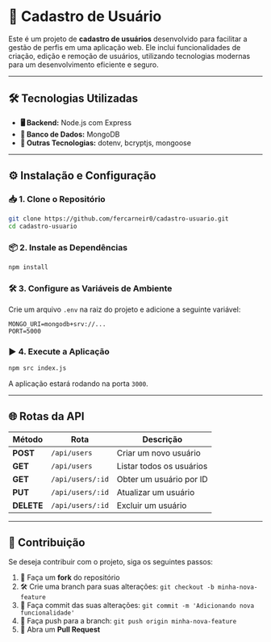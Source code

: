 # 🚀 Cadastro de Usuário

Este é um projeto de **cadastro de usuários** desenvolvido para facilitar a gestão de perfis em uma aplicação web. Ele inclui funcionalidades de criação, edição e remoção de usuários, utilizando tecnologias modernas para um desenvolvimento eficiente e seguro.

---

## 🛠 Tecnologias Utilizadas

- **🖥 Backend:** Node.js com Express
- **💾 Banco de Dados:** MongoDB
- **📡 Outras Tecnologias:** dotenv, bcryptjs, mongoose

---

## ⚙️ Instalação e Configuração

### 📥 1. Clone o Repositório

```bash
git clone https://github.com/fercarneir0/cadastro-usuario.git
cd cadastro-usuario
```

### 📦 2. Instale as Dependências

```bash
npm install
```

### 🛠 3. Configure as Variáveis de Ambiente

Crie um arquivo `.env` na raiz do projeto e adicione a seguinte variável:

```env
MONGO_URI=mongodb+srv://...
PORT=5000
```

### ▶️ 4. Execute a Aplicação

```bash
npm src index.js
```

A aplicação estará rodando na porta `3000`.

---

## 🌐 Rotas da API

| Método | Rota | Descrição |
|--------|------|-----------|
| **POST** | `/api/users` | Criar um novo usuário |
| **GET** | `/api/users` | Listar todos os usuários |
| **GET** | `/api/users/:id` | Obter um usuário por ID |
| **PUT** | `/api/users/:id` | Atualizar um usuário |
| **DELETE** | `/api/users/:id` | Excluir um usuário |

---

## 🤝 Contribuição

Se deseja contribuir com o projeto, siga os seguintes passos:

1. 🔄 Faça um **fork** do repositório
2. 🛠 Crie uma branch para suas alterações: `git checkout -b minha-nova-feature`
3. 💾 Faça commit das suas alterações: `git commit -m 'Adicionando nova funcionalidade'`
4. 🚀 Faça push para a branch: `git push origin minha-nova-feature`
5. 🎯 Abra um **Pull Request**

